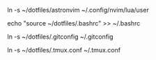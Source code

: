 ln -s ~/dotfiles/astronvim ~/.config/nvim/lua/user

echo "source ~/dotfiles/.bashrc" >> ~/.bashrc

ln -s ~/dotfiles/.gitconfig ~/.gitconfig

ln -s ~/dotfiles/.tmux.conf ~/.tmux.conf

